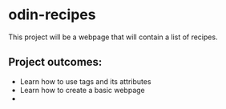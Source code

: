 # odin-recipes

This project will be a webpage that will contain a list of recipes.

## Project outcomes:
- Learn how to use <a></a> tags and its attributes
- Learn how to create a basic webpage
- 